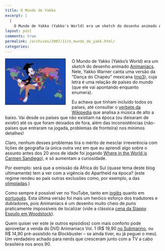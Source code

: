 ```yaml
---
title: O Mundo de Yakko
excerpt: |
  |
    O Mundo de Yakko (Yakko's World) era um sketch do desenho animado Animaniacs. Nele, Yakko Warner canta uma versão da "Dança do Chapéu" mexicana (mp3), cuja letra é uma relação de países do mundo (que ele vai apontando enquanto enumera)....
layout: post
comments: true
permalink: /archives/2007/11/o_mundo_de_yakk.html/
categories:
---
```

<span class="mt-enclosure mt-enclosure-image"><img title="O Mundo de Yakko" src="/archives/img/yakkosworld.jpg" width="195" height="149" class="mt-image-left" style="float: left; border-style: solid; border-width:1px; margin: 0 20px 20px 0;" /></span>O Mundo de Yakko (Yakko&#8217;s World) era um *sketch* do desenho animado [Animaniacs][1]. Nele, Yakko Warner canta uma versão da &#8220;Dança do Chapéu&#8221; mexicana ([mp3][2]), cuja letra é uma relação de países do mundo (que ele vai apontando enquanto enumera).

Eu achava que tinham incluído todos os países, até consultar o [verbete da Wikipedia][3] que analisa a música de alto a baixo. Vai desde os países que não existiam na época (ou deixaram de existir) até os que foram deixados de fora, além das inconsistências (não-países que entraram na jogada, problemas de fronteira) nos mínimos detalhes!

Claro, nenhum desses problemas tira o mérito de mesclar irreverência com lições de geografia (a única outra vez em que eu aprendi algo sobre o assunto antes dos 20 anos de idade foi jogando [Where in the World is Carmen Sandiego][4]), e só aumentam a curiosidade.

Por exemplo: será que a omissão da África do Sul (quase tema deste blog ultimamente) tem a ver com a vigência do Apartheid na época? (este regime rendeu ao país outras exclusões como, por exemplo, a das [olimpíadas][5].)

Como sempre é possível ver no YouTube, tanto em [inglês][6] quanto em [português][7]. Esta última versão foi mais um heróico esforço dos tradutores e dubladores, pois Animaniacs é um desenho muito cheio de *puns* praticamente impossíveis de localizar (vide a clássica [cena da Slappy Esquilo em Woodstock][8]).

Quem quiser ver este (e outros episódios) com mais conforto pode aproveitar a venda do DVD Animaniacs Vol. 1 (R$ 19,90 [no Submarino][9], ou R$ 14,90 pré-assistido na Blockbuster &#8211; se ainda tiver, eu já peguei o meu). Um verdadeiro achado para nerds que cresceram junto com a TV a cabo brasileira nos anos 90.<!-- ckey="6276950C" -->

 [1]: http://en.wikipedia.org/wiki/Animaniacs
 [2]: http://anon.amazon.speedera.net/anon.amazon/mp3/Cugat,%20Xavier-Mexican%20Hat%20Dance.mp3
 [3]: http://en.wikipedia.org/wiki/Yakko%27s_World
 [4]: http://classicgaming.gamespy.com/View.php?view=GameMuseum.Detail&#038;id=23
 [5]: http://news.bbc.co.uk/onthisday/hi/dates/stories/august/18/newsid_3547000/3547872.stm
 [6]: http://www.youtube.com/watch?v=Y0y8jkfXoX8
 [7]: http://www.youtube.com/watch?v=pKijuBSGx6s
 [8]: http://www.youtube.com/watch?v=BlXjIg4fH74
 [9]: http://afiliados.submarino.com.br/dvds_productdetails.asp?Query=&#038;ProdTypeId=6&#038;CatId=45523&#038;PrevCatId=45523&#038;ProdId=1909647&#038;ST=BL45523&#038;OperId=0&#038;CellType=2&#038;franq=104894
